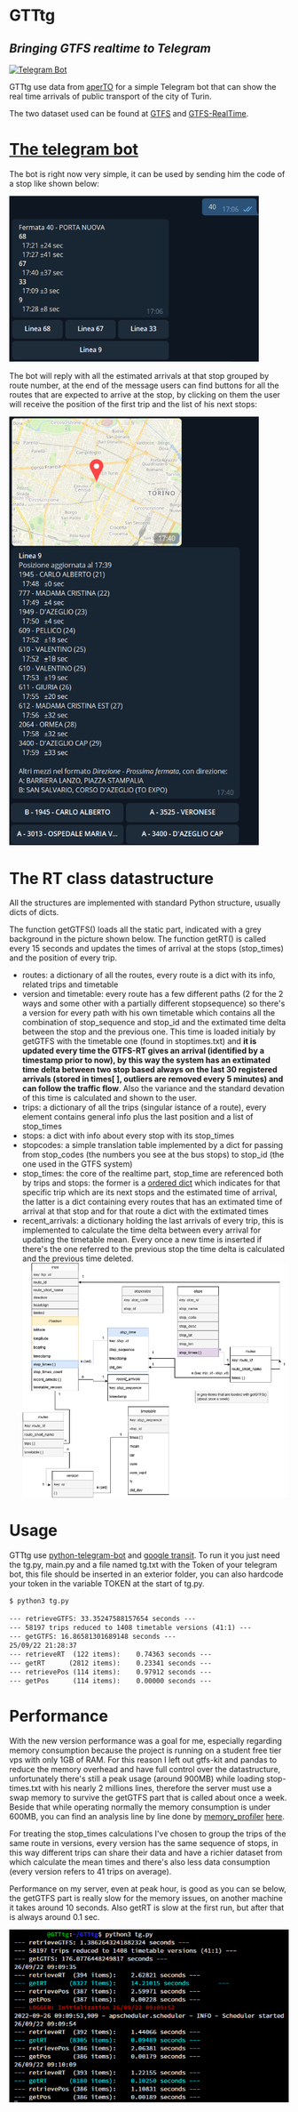 # GTTtg
## _Bringing GTFS realtime to Telegram_

[![Telegram Bot](https://img.shields.io/badge/Telegram-Bot-blue.svg?logo=telegram)](https://t.me/gtt_tgbot)

GTTtg use data from [aperTO](http://aperto.comune.torino.it) for a simple Telegram bot that can show the real time arrivals of public transport of the city of Turin.

The two dataset used can be found at [GTFS](http://aperto.comune.torino.it/dataset/feed-gtfs-trasporti-gtt) and [GTFS-RealTime](http://aperto.comune.torino.it/dataset/feed-gtfs-real-time-trasporti-gtt).

# [The telegram bot](https://t.me/gtt_tgbot)

The bot is right now very simple, it can be used by sending him the code of a stop like shown below:

<img src="https://raw.githubusercontent.com/gigianni/GTTTg/main/img/tg_stop.png" width=450px />

The bot will reply with all the estimated arrivals at that stop grouped by route number, at the end of the message users can find buttons for all the routes that are expected to arrive at the stop, by clicking on them the user will receive the position of the first trip and the list of his next stops:

<img src="https://raw.githubusercontent.com/gigianni/GTTTg/main/img/tg_route.png" width=450px />

# The RT class datastructure

All the structures are implemented with standard Python structure, usually dicts of dicts.

The function getGTFS() loads all the static part, indicated with a grey background in the picture shown below.
The function getRT() is called every 15 seconds and updates the times of arrival at the stops (stop_times) 
and the position of every trip. 
    
- routes: a dictionary of all the routes, every route is a dict with its info, related trips and timetable
- version and timetable: every route has a few different paths (2 for the 2 ways and some other with a partially different stopsequence) so there's a version for every path with his own timetable which contains all the combination of stop_sequence and stop_id and the extimated time delta between the stop and the previous one. This time is loaded initialy by getGTFS with the timetable one (found in stoptimes.txt) and **it is updated every time the GTFS-RT gives an arrival (identified by a timestamp prior to now), by this way the system has an extimated time delta between two stop based always on the last 30 registered arrivals (stored in times[ ], outliers are removed every 5 minutes) and can follow the traffic flow**. Also the variance and the standard devation of this time is calculated and shown to the user.
- trips: a dictionary of all the trips (singular istance of a route), every element contains general info plus the last position and a list of stop_times
- stops: a dict with info about every stop with its stop_times
- stopcodes: a simple translation table implemented by a dict for passing from stop_codes (the numbers you see at the bus stops) to stop_id (the one used in the GTFS system)
- stop_times: the core of the realtime part, stop_time are referenced both by trips and stops: the former is a [ordered dict](https://docs.python.org/3/library/collections.html#collections.OrderedDict) which indicates for that specific trip which are its next stops and the estimated time of arrival, the latter is a dict containing every routes that has an extimated time of arrival at that stop and for that route a dict with the extimated times
- recent_arrivals: a dictionary holding the last arrivals of every trip, this is implemented to calculate the time delta between every arrival for updating the timetable mean. Every once a new time is inserted if there's the one referred to the previous stop the time delta is calculated and the previous time deleted. 
![Diagram](https://raw.githubusercontent.com/gigianni/GTTTg/main/img/GTTtg%20diagram.drawio.png)

# Usage

GTTtg use [python-telegram-bot](https://github.com/python-telegram-bot/python-telegram-bot) and [google transit](https://pypi.org/project/gtfs-realtime-bindings/).
To run it you just need the tg.py, main.py and a file named tg.txt with the Token of your telegram bot, this file should be inserted in an exterior folder, you can also hardcode your token in the variable TOKEN at the start of tg.py.
    
    $ python3 tg.py

    --- retrieveGTFS: 33.35247588157654 seconds ---
    --- 58197 trips reduced to 1408 timetable versions (41:1) ---
    --- getGTFS: 16.86581301689148 seconds ---
    25/09/22 21:28:37
    --- retrieveRT  (122 items):	0.74363 seconds	---
    --- getRT      (2812 items):	0.23341 seconds	---
    --- retrievePos (114 items):	0.97912 seconds	---
    --- getPos      (114 items):	0.00000 seconds	---

# Performance

With the new version performance was a goal for me, especially regarding memory consumption because the project is running on a student free tier vps with only 1GB of RAM.
For this reason I left out gtfs-kit and pandas to reduce the memory overhead and have full control over the datastructure, unfortunately there's still a peak usage (around 900MB) while loading stop-times.txt with his nearly 2 millions lines, therefore the server must use a swap memory to survive the getGTFS part that is called about once a week.
Beside that while operating normally the memory consumption is under 600MB, you can find an analysis line by line done by [memory_profiler](https://pypi.org/project/memory-profiler/) [here](https://github.com/gigianni/GTTTg/blob/main/memory%20profile.txt).

For treating the stop_times calculations I've chosen to group the trips of the same route in versions, every version has the same sequence of stops, in this way different trips can share their data and have a richier dataset from which calculate the mean times and there's also less data consumption (every version refers to 41 trips on average).

Performance on my server, even at peak hour, is good as you can se below, the getGTFS part is really slow for the memory issues, on another machine it takes around 10 seconds. Also getRT is slow at the first run, but after that is always around 0.1 sec.

![Performance picture](https://raw.githubusercontent.com/gigianni/GTTTg/main/img/performance.png)
